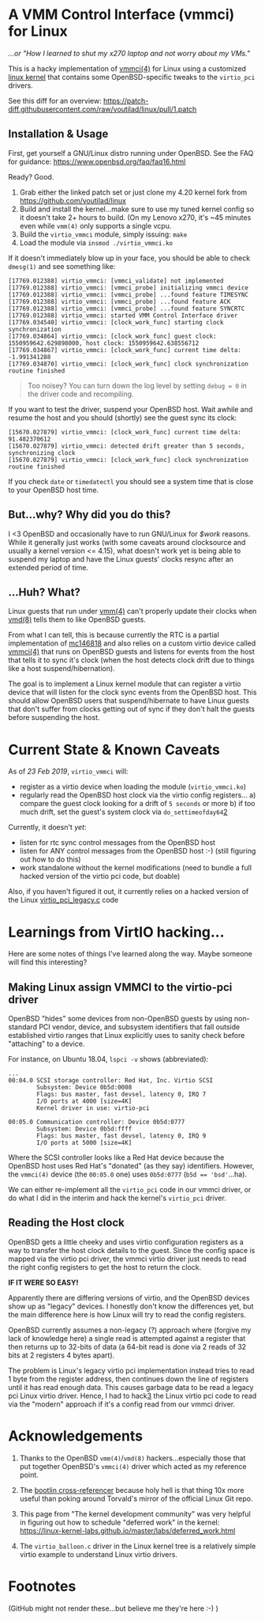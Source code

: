 # A VMM Control Interface (vmmci) for Linux
_...or "How I learned to shut my x270 laptop and not worry about my VMs."_

This is a hacky implementation of [vmmci(4)](https://man.openbsd.org/vmmci) for
Linux using a customized [linux kernel](https://github.com/voutilad/linux)
that contains some OpenBSD-specific tweaks to the `virtio_pci` drivers.

See this diff for an overview:
https://patch-diff.githubusercontent.com/raw/voutilad/linux/pull/1.patch

## Installation & Usage
First, get yourself a GNU/Linux distro running under OpenBSD. See the FAQ for
guidance: https://www.openbsd.org/faq/faq16.html

Ready? Good.

1. Grab either the linked patch set or just clone my 4.20 kernel fork from
   https://github.com/voutilad/linux
2. Build and install the kernel...make sure to use my tuned kernel config so it
   doesn't take 2+ hours to build. (On my Lenovo x270, it's ~45 minutes even
   while `vmm(4)` only supports a single vcpu.
3. Build the `virtio_vmmci` module, simply issuing: `make`
4. Load the module via `insmod ./virtio_vmmci.ko`

If it doesn't immediately blow up in your face, you should be able to check
`dmesg(1)` and see something like:

```
[17769.012388] virtio_vmmci: [vmmci_validate] not implemented
[17769.012388] virtio_vmmci: [vmmci_probe] initializing vmmci device
[17769.012388] virtio_vmmci: [vmmci_probe] ...found feature TIMESYNC
[17769.012388] virtio_vmmci: [vmmci_probe] ...found feature ACK
[17769.012388] virtio_vmmci: [vmmci_probe] ...found feature SYNCRTC
[17769.012388] virtio_vmmci: started VMM Control Interface driver
[17769.034540] virtio_vmmci: [clock_work_func] starting clock synchronization
[17769.034864] virtio_vmmci: [clock_work_func] guest clock: 1550959642.629898000, host clock: 1550959642.638556712
[17769.034867] virtio_vmmci: [clock_work_func] current time delta: -1.991341288
[17769.034870] virtio_vmmci: [clock_work_func] clock synchronization routine finished
```

> Too noisey? You can turn down the log level by setting `debug = 0` in the
> driver code and recompiling.

If you want to test the driver, suspend your OpenBSD host. Wait awhile and
resume the host and you should (shortly) see the guest sync its clock:

```
[15670.027879] virtio_vmmci: [clock_work_func] current time delta: 91.482370612
[15670.027879] virtio_vmmci: detected drift greater than 5 seconds, synchronizing clock
[15670.027879] virtio_vmmci: [clock_work_func] clock synchronization routine finished
```

If you check `date` or `timedatectl` you should see a system time that is close
to your OpenBSD host time.

## But...why? Why did you do this?
I <3 OpenBSD and occasionally have to run GNU/Linux for _$work_ reasons. While
it generally just works (with some caveats around clocksource and usually a
kernel version <= 4.15), what doesn't work yet is being able to suspend my
laptop and have the Linux guests' clocks resync after an extended period of
time.

## ...Huh? What?
Linux guests that run under [vmm(4)](http://man.openbsd.org/vmm) can't properly
update their clocks when [vmd(8)](http://man.openbsd.org/vmd) tells them to like
OpenBSD guests.

From what I can tell, this is because currently the RTC is a partial
implementation of [mc146818][1] and also relies on a custom virtio device called
[vmmci(4)](http://man.openbsd.org/vmmci) that runs on OpenBSD guests and listens
for events from the host that tells it to sync it's clock (when the host detects
clock drift due to things like a host suspend/hibernation).

The goal is to implement a Linux kernel module that can register a virtio device
that will listen for the clock sync events from the OpenBSD host. This should
allow OpenBSD users that suspend/hibernate to have Linux guests that don't
suffer from clocks getting out of sync if they don't halt the guests before
suspending the host.

# Current State & Known Caveats
As of _23 Feb 2019_, `virtio_vmmci` will:

- register as a virtio device when loading the module (`virtio_vmmci.ko`)
- regularly read the OpenBSD host clock via the virtio config registers...
  a) compare the guest clock looking for a drift of `5 seconds` or more
  b) if too much drift, set the guest's system clock via `do_settimeofday64`[2]

Currently, it doesn't _yet_:

- listen for rtc sync control messages from the OpenBSD host
- listen for ANY control messages from the OpenBSD host :-) (still figuring
  out how to do this)
- work standalone without the kernel modifications (need to bundle a full
  hacked version of the virtio pci code, but doable)

Also, if you haven't figured it out, it currently relies on a hacked version of
the Linux [virtio_pci_legacy.c][3] code

# Learnings from VirtIO hacking...
Here are some notes of things I've learned along the way. Maybe someone will
find this interesting?

## Making Linux assign VMMCI to the virtio-pci driver
OpenBSD "hides" some devices from non-OpenBSD guests by using non-standard PCI
vendor, device, and subsystem identifiers that fall outside established virtio
ranges that Linux explicitly uses to sanity check before "attaching" to a
device.

For instance, on Ubuntu 18.04, `lspci -v` shows (abbreviated):

```
...
00:04.0 SCSI storage controller: Red Hat, Inc. Virtio SCSI
        Subsystem: Device 0b5d:0008
        Flags: bus master, fast devsel, latency 0, IRQ 7
        I/O ports at 4000 [size=4K]
        Kernel driver in use: virtio-pci

00:05.0 Communication controller: Device 0b5d:0777
        Subsystem: Device 0b5d:ffff
        Flags: bus master, fast devsel, latency 0, IRQ 9
        I/O ports at 5000 [size=4K]
```
Where the SCSI controller looks like a Red Hat device because the OpenBSD host
uses Red Hat's "donated" (as they say) identifiers. However, the `vmmci(4)`
device (the `00:05.0` one) uses `0b5d:0777` (`b5d == 'bsd'`...ha).

We can either re-implement all the `virtio_pci` code in our vmmci driver, or do
what I did in the interim and hack the kernel's `virtio_pci` driver.

## Reading the Host clock
OpenBSD gets a little cheeky and uses virtio configuration registers as a way
to transfer the host clock details to the guest. Since the config space is
mapped via the virtio pci driver, the vmmci virtio driver just needs to read
the right config registers to get the host to return the clock.

__IF IT WERE SO EASY!__

Apparently there are differing versions of virtio, and the OpenBSD devices show
up as "legacy" devices. I honestly don't know the differences yet, but the main
difference here is how Linux will try to read the config registers.

OpenBSD currently assumes a non-legacy (?) approach where (forgive my lack of
knowledge here) a single read is attempted against a register that then returns
up to 32-bits of data (a 64-bit read is done via 2 reads of 32 bits at 2
registers 4 bytes apart).

The problem is Linux's legacy virtio pci implementation instead tries to read
1 byte from the register address, then continues down the line of registers
until it has read enough data. This causes garbage data to be read a legacy pci
Linux virtio driver. Hence, I had to hack[3] the Linux virtio pci code to read
via the "modern" approach if it's a config read from our vmmci driver.

# Acknowledgements
1. Thanks to the OpenBSD `vmm(4)`/`vmd(8)` hackers...especially those that put
   together OpenBSD's `vmmci(4)` driver which acted as my reference point.

2. The [bootlin cross-referencer](https://elixir.bootlin.com/linux/latest/source)
   because holy hell is that thing 10x more useful than poking around Torvald's
   mirror of the official Linux Git repo.

3. This page from "The kernel development community" was very helpful in
   figuring out how to schedule "deferred work" in the kernel:
     https://linux-kernel-labs.github.io/master/labs/deferred_work.html

4. The `virtio_balloon.c` driver in the Linux kernel tree is a relatively
   simple virtio example to understand Linux virtio drivers.

# Footnotes
(GitHub might not render these...but believe me they're here :-) )

[1]: https://github.com/openbsd/src/blob/master/usr.sbin/vmd/mc146818.
[2]: https://elixir.bootlin.com/linux/v4.20.12/source/kernel/time/timekeeping.c#L1222
[3]: https://github.com/voutilad/linux/blob/v4.20-obsd/drivers/virtio/virtio_pci_legacy.c#L49-L91
